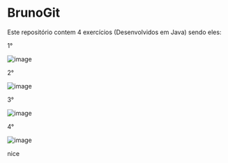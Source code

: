 # BrunoGit

Este repositório contem 4 exercícios (Desenvolvidos em Java) sendo eles:

1°

![image](https://user-images.githubusercontent.com/102038106/159271876-d45173d3-a7c1-4f00-bddd-eea378d5c500.png)

2°

![image](https://user-images.githubusercontent.com/102038106/159272137-b15ad074-593e-4d32-aab5-11689e2ae5a1.png)

3°

![image](https://user-images.githubusercontent.com/102038106/159272601-cbf7c7ff-2068-4617-b068-f5fda96109e1.png)


4°

![image](https://user-images.githubusercontent.com/102038106/159272323-8169c8a3-bb68-451d-bd07-62327c6885a5.png)


nice


